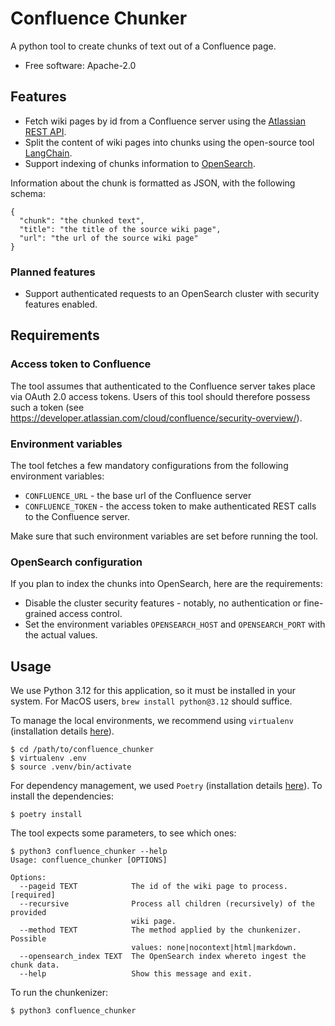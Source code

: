 # Confluence Chunker
A python tool to create chunks of text out of a Confluence page.

* Free software: Apache-2.0

## Features
- Fetch wiki pages by id from a Confluence server using the [Atlassian REST API](https://developer.atlassian.com/cloud/confluence/rest/v1/intro/#about).
- Split the content of wiki pages into chunks using the open-source tool [LangChain](https://www.langchain.com/).
- Support indexing of chunks information to [OpenSearch](https://opensearch.org/).

Information about the chunk is formatted as JSON, with the following schema:
```
{
  "chunk": "the chunked text",
  "title": "the title of the source wiki page",
  "url": "the url of the source wiki page" 
}
```

### Planned features
- Support authenticated requests to an OpenSearch cluster with security features enabled.

## Requirements
### Access token to Confluence
The tool assumes that authenticated to the Confluence server takes place via OAuth 2.0 access tokens. Users of this tool should therefore possess such a token (see https://developer.atlassian.com/cloud/confluence/security-overview/).

### Environment variables
The tool fetches a few mandatory configurations from the following environment variables:
- `CONFLUENCE_URL` - the base url of the Confluence server
- `CONFLUENCE_TOKEN` - the access token to make authenticated REST calls to the Confluence server.

Make sure that such environment variables are set before running the tool.

### OpenSearch configuration
If you plan to index the chunks into OpenSearch, here are the requirements:
- Disable the cluster security features - notably, no authentication or fine-grained access control.
- Set the environment variables `OPENSEARCH_HOST` and `OPENSEARCH_PORT` with the actual values.

## Usage
We use Python 3.12 for this application, so it must be installed in your system. For MacOS users, `brew install python@3.12` should suffice.

To manage the local environments, we recommend using `virtualenv` (installation details [here](https://virtualenv.pypa.io/en/latest/installation.html)).

```
$ cd /path/to/confluence_chunker
$ virtualenv .env
$ source .venv/bin/activate
```

For dependency management, we used `Poetry` (installation details [here](https://python-poetry.org/docs/#installation)). To install the dependencies:
```
$ poetry install
```

The tool expects some parameters, to see which ones:
```
$ python3 confluence_chunker --help
Usage: confluence_chunker [OPTIONS]

Options:
  --pageid TEXT            The id of the wiki page to process.  [required]
  --recursive              Process all children (recursively) of the provided
                           wiki page.
  --method TEXT            The method applied by the chunkenizer. Possible
                           values: none|nocontext|html|markdown.
  --opensearch_index TEXT  The OpenSearch index whereto ingest the chunk data.
  --help                   Show this message and exit.
```

To run the chunkenizer:
```
$ python3 confluence_chunker
```
